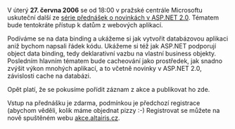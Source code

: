 <!-- dcterms:identifier = aspnetcz#98 -->
<!-- dcterms:title = Pozvánka na přednášku - data binding a cacheování (aktualizováno) -->
<!-- dcterms:abstract = V úterý 27. června 2006 se od 18:00 v pražské centrále Microsoftu uskuteční další ze série přednášek o novinkách v ASP.NET 2.0. Tématem bude tentokráte přístup k datům z webových aplikací. -->
<!-- np9:categoryId = 6 -->
<!-- x4w:category = Akce a události -->
<!-- np9:authorId = 1 -->
<!-- np9:authorEmail = michal.valasek@altairis.cz -->
<!-- dcterms:creator = Michal Altair Valášek -->
<!-- dcterms:created = 2006-06-18T05:57:59.807+02:00 -->
<!-- dcterms:dateAccepted = 2006-06-18T05:57:59.807+02:00 -->

V úterý **27. června 2006** se od 18:00 v pražské centrále Microsoftu uskuteční další ze [série přednášek o novinkách v ASP.NET 2.0](/Articles/85-petidilny-seminar-novinky-v-asp-net-2-0.aspx). Tématem bude tentokráte přístup k datům z webových aplikací.

Podíváme se na data binding a ukážeme si jak vytvořit databázovou aplikaci aniž bychom napsali řádek kódu. Ukážeme si též jak ASP.NET podporují object data binding, tedy deklarativní vazbu na vlastní business objekty. Posledním hlavním tématem bude cacheování jako prostředek, jak snadno zvýšit výkon mnohých aplikací, a to včetně novinky v ASP.NET 2.0, závislosti cache na databázi.

Opět platí, že se pokusíme pořídit záznam z akce a publikovat ho zde.

Vstup na přednášku je zdarma, podmínkou je předchozí registrace (abychom věděli, kolik máme objednat pizzy :-) Registrovat se můžete na nově spuštěném webu [akce.altairis.cz](http://akce.altairis.cz/Event.aspx?EventId=1).